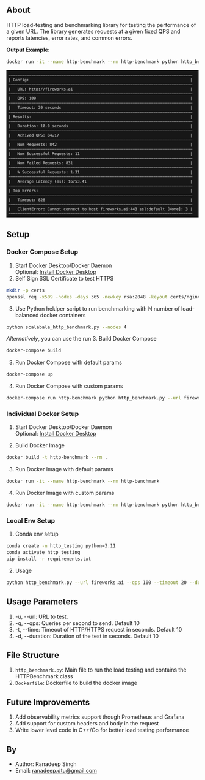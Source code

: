 ## About
HTTP load-testing and benchmarking library for testing the performance of a given URL. The library generates requests at a given fixed QPS and reports latencies, error rates, and common errors.

**Output Example:**
```bash
docker run -it --name http-benchmark --rm http-benchmark python http_benchmark.py --url fireworks.ai --qps 100 --timeout 20 --duration 10
```
![Output Example Schreenshot](output_example.png)

## Setup

### Docker Compose Setup
1. Start Docker Desktop/Docker Daemon \
Optional: [Install Docker Desktop](https://www.docker.com/get-started/)
2. Self Sign SSL Certificate to test HTTPS
```bash
mkdir -p certs
openssl req -x509 -nodes -days 365 -newkey rsa:2048 -keyout certs/nginx.key -out certs/nginx.crt -subj "/CN=localhost"
```

3. Use Python heklper script to run benchmarking with N number of load-balanced docker containers
```bash
python scalabale_http_benchmark.py --nodes 4
```

*Alternatively*, you can use the run 
3. Build Docker Compose
```bash
docker-compose build
```
3. Run Docker Compose with default params
```bash
docker-compose up
```
4. Run Docker Compose with custom params
```bash
docker-compose run http-benchmark python http_benchmark.py --url fireworks.ai --qps 100 --timeout 20 --duration 10
```


### Individual Docker Setup
1. Start Docker Desktop/Docker Daemon \
Optional: [Install Docker Desktop](https://www.docker.com/get-started/)

2. Build Docker Image
```bash
docker build -t http-benchmark --rm .
```

3. Run Docker Image with default params
```bash
docker run -it --name http-benchmark --rm http-benchmark
```

4. Run Docker Image with custom params
```bash
docker run -it --name http-benchmark --rm http-benchmark python http_benchmark.py --url fireworks.ai --qps 100 --timeout 20 --duration 10
```

### Local Env Setup

1. Conda env setup
```bash
conda create -n http_testing python=3.11
conda activate http_testing
pip install -r requirements.txt
```

2. Usage
```bash
python http_benchmark.py --url fireworks.ai --qps 100 --timeout 20 --duration 10
```

## Usage Parameters
1. -u, --url: URL to test.
2. -q, --qps: Queries per second to send. Default 10
3. -t, --time: Timeout of HTTP/HTTPS request in seconds. Default 10
4. -d, --duration: Duration of the test in seconds. Default 10

## File Structure
1. `http_benchmark.py`: Main file to run the load testing and contains the HTTPBenchmark class
2. `Dockerfile`: Dockerfile to build the docker image

## Future Improvements
1. Add observability metrics support though Prometheus and Grafana
2. Add support for custom headers and body in the request
3. Write lower level code in C++/Go for better load testing performance


## By
- Author: Ranadeep Singh
- Email: ranadeep.dtu@gmail.com